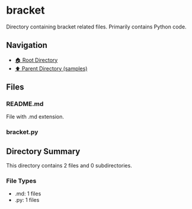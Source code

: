 # bracket

Directory containing bracket related files. Primarily contains Python code.

## Navigation

* [🏠 Root Directory](../../README.md)
* [⬆️ Parent Directory (samples)](../README.md)

## Files

### README.md

File with .md extension.

### bracket.py

## Directory Summary

This directory contains 2 files and 0 subdirectories.

### File Types

* .md: 1 files
* .py: 1 files

